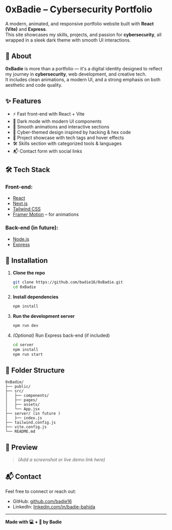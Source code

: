 
# 0xBadie – Cybersecurity Portfolio

A modern, animated, and responsive portfolio website built with **React (Vite)** and **Express**.  
This site showcases my skills, projects, and passion for **cybersecurity**, all wrapped in a sleek dark theme with smooth UI interactions.

## 🔐 About

**0xBadie** is more than a portfolio — it's a digital identity designed to reflect my journey in **cybersecurity**, web development, and creative tech.  
It includes clean animations, a modern UI, and a strong emphasis on both aesthetic and code quality.

## ✨ Features

- ⚡ Fast front-end with React + Vite
- 🎨 Dark mode with modern UI components
- 🧠 Smooth animations and interactive sections
- 🔐 Cyber-themed design inspired by hacking & hex code
- 📂 Project showcase with tech tags and hover effects
- 🛠️ Skills section with categorized tools & languages
- 📬 Contact form with social links

## 🛠️ Tech Stack

### Front-end:
- [React](https://reactjs.org/)
- [Next.js](https://nextjs.org/)
- [Tailwind CSS](https://tailwindcss.com/)
- [Framer Motion](https://www.framer.com/motion/) – for animations

### Back-end (in future):
- [Node.js](https://nodejs.org/)
- [Express](https://expressjs.com/)

## 🚀 Installation

1. **Clone the repo**
   ```bash
   git clone https://github.com/badie16/0xBadie.git
   cd 0xBadie
   ```

2. **Install dependencies**
   ```bash
   npm install
   ```

3. **Run the development server**
   ```bash
   npm run dev
   ```

4. *(Optional)* Run Express back-end (if included)
   ```bash
   cd server
   npm install
   npm run start
   ```

## 📁 Folder Structure

```
0xBadie/
├── public/
├── src/
│   ├── components/
│   ├── pages/
│   ├── assets/
│   └── App.jsx
├── server/ (in future )
│   ├── index.js
├── tailwind.config.js
├── vite.config.js
└── README.md
```

## 📸 Preview

> *(Add a screenshot or live demo link here)*

## 📬 Contact

Feel free to connect or reach out:

- GitHub: [github.com/badie16](https://github.com/badie16)
- LinkedIn: [linkedin.com/in/badie-bahida](https://www.linkedin.com/in/badie-bahida)

---

**Made with 💻 + 🔐 by Badie**
